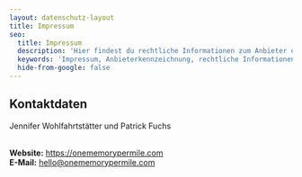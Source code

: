 ```yaml
---
layout: datenschutz-layout
title: Impressum
seo:
  title: Impressum
  description: 'Hier findest du rechtliche Informationen zum Anbieter dieser Website.'
  keywords: 'Impressum, Anbieterkennzeichnung, rechtliche Informationen'
  hide-from-google: false
---
```

## Kontaktdaten
Jennifer Wohlfahrtstätter und Patrick Fuchs
<br><br>

**Website:** https://onememorypermile.com <br>
**E-Mail:** hello@onememorypermile.com
